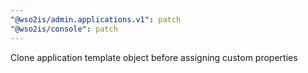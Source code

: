 ```yaml
---
"@wso2is/admin.applications.v1": patch
"@wso2is/console": patch
---
```


Clone application template object before assigning custom properties
